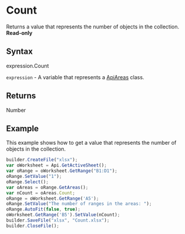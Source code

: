 # Count

Returns a value that represents the number of objects in the collection. **Read-only**

## Syntax

expression.Count

`expression` - A variable that represents a [ApiAreas](../ApiAreas.md) class.

## Returns

Number

## Example

This example shows how to get a value that represents the number of objects in the collection.

```javascript
builder.CreateFile("xlsx");
var oWorksheet = Api.GetActiveSheet();
var oRange = oWorksheet.GetRange("B1:D1");
oRange.SetValue("1");
oRange.Select();
var oAreas = oRange.GetAreas();
var nCount = oAreas.Count;
oRange = oWorksheet.GetRange('A5');
oRange.SetValue("The number of ranges in the areas: ");
oRange.AutoFit(false, true);
oWorksheet.GetRange('B5').SetValue(nCount);
builder.SaveFile("xlsx", "Count.xlsx");
builder.CloseFile();
```